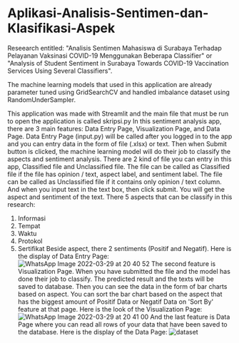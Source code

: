 # Aplikasi-Analisis-Sentimen-dan-Klasifikasi-Aspek
Reseearch entitled: "Analisis Sentimen Mahasiswa di Surabaya Terhadap Pelayanan Vaksinasi COVID-19 Menggunakan Beberapa Classifier" or
"Analysis of Student Sentiment in Surabaya Towards COVID-19 Vaccination Services Using Several Classifiers".

The machine learning models that used in this application are already parameter tuned using GridSearchCV and handled imbalance dataset using RandomUnderSampler.

This application was made with Streamlit and the main file that must be run to open the application is called skripsi.py
In this sentiment analysis app, there are 3 main features: Data Entry Page, Visualization Page, and Data Page.
Data Entry Page (input.py) will be called after you logged in to the app and you can entry data in the form of file (.xlsx) or text. Then when Submit button is clicked, the machine learning model will do their job to classify the aspects and sentiment analysis.
There are 2 kind of file you can entry in this app, Classified file and Unclassified file. The file can be called as Classified file if the file has opinion / text, aspect label, and sentiment label. The file can be called as Unclassified file if it contains only opinion / text column.
And when you input text in the text box, then click submit. You will get the aspect and sentiment of the text.
There 5 aspects that can be classify in this research:
1. Informasi
2. Tempat
3. Waktu
4. Protokol
5. Sertifikat
Beside aspect, there 2 sentiments (Positif and Negatif).
Here is the display of Data Entry Page:
![WhatsApp Image 2022-03-29 at 20 40 52](https://user-images.githubusercontent.com/83625845/160629480-09695a88-499b-470c-bb5f-eb1cdad0897e.jpeg)
The second feature is Visualization Page. When you have submitted the file and the model has done their job to classify. The predicted result and the texts will be saved to database. Then you can see the data in the form of bar charts based on aspect.
You can sort the bar chart based on the aspect that has the biggest amount of Positif Data or Negatif Data on 'Sort By' feature at that page.
Here is the look of the Visualization Page:
![WhatsApp Image 2022-03-29 at 20 41 00](https://user-images.githubusercontent.com/83625845/160629443-d8e5d874-015b-4eb5-86eb-a540d1f6f96b.jpeg)
And the last feature is Data Page where you can read all rows of your data that have been saved to the database.
Here is the display of the Data Page:
![dataset](https://user-images.githubusercontent.com/83625845/160633033-df11b78d-b8de-4407-8435-22a6f0a0699d.png)

